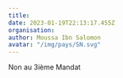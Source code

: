 ```yaml
---
title: 
date: 2023-01-19T22:13:17.455Z
organisation: 
author: Moussa Ibn Salomon
avatar: "/img/pays/SN.svg"
---
```


Non au 3ième Mandat